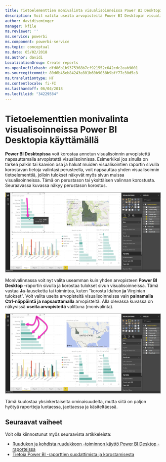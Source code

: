 ```yaml
---
title: Tietoelementtien monivalinta visualisoinneissa Power BI Desktopia käyttämällä
description: Voit valita useita arvopisteitä Power BI Desktopin visualisoinneissa vain painamalla Ctrl-näppäintä ja napsauttamalla
author: davidiseminger
manager: kfile
ms.reviewer: ''
ms.service: powerbi
ms.component: powerbi-service
ms.topic: conceptual
ms.date: 05/02/2018
ms.author: davidi
LocalizationGroup: Create reports
ms.openlocfilehash: dfd86b1b9375368b7cf921552c642cdc2eab9001
ms.sourcegitcommit: 80d6b45eb84243e801b60b9038b9bff77c30d5c8
ms.translationtype: HT
ms.contentlocale: fi-FI
ms.lasthandoff: 06/04/2018
ms.locfileid: "34229584"
---
```

# <a name="multi-select-data-elements-in-visuals-using-power-bi-desktop"></a>Tietoelementtien monivalinta visualisoinneissa Power BI Desktopia käyttämällä

**Power BI Desktopissa** voit korostaa annetun visualisoinnin arvopistettä napsauttamalla arvopistettä visualisoinnissa. Esimerkiksi jos sinulla on tärkeä palkin tai kaavion osa ja haluat muiden visualisointien raportin sivulla korostavan tietoja valintasi perusteella, voit napsauttaa yhden visualisoinnin tietoelementtiä, jolloin tulokset näkyvät myös sivun muissa visualisoinneissa. Tämä on perustason tai yksittäisen valinnan korostusta. Seuraavassa kuvassa näkyy perustason korostus. 

![](media/desktop-multi-select/multi-select_01.png)

Monivalinnassa voit nyt valita useamman kuin yhden arvopisteen **Power BI Desktop** -raportin sivulla ja korostaa tulokset sivun visualisoinneissa. Tämä vastaa **Ja**-lauseketta tai toimintoa, kuten ”korosta Idahon **ja** Virginian tulokset”. Voit valita useita arvopisteitä visualisoinneissa vain  **painamalla Ctrl-näppäintä ja napsauttamalla** arvopisteitä. Alla olevassa kuvassa on näkyvissä **useita arvopisteitä** valittuna (monivalinta).

![](media/desktop-multi-select/multi-select_02.png)

Tämä kuulostaa yksinkertaiselta ominaisuudelta, mutta siitä on paljon hyötyä raportteja luotaessa, jaettaessa ja käsiteltäessä. 

## <a name="next-steps"></a>Seuraavat vaiheet

Voit olla kiinnostunut myös seuraavista artikkeleista:

* [Ruudukon ja kohdista ruudukkoon -toiminnon käyttö Power BI Desktop -raporteissa](desktop-gridlines-snap-to-grid.md)
* [Tietoja Power BI -raporttien suodattimista ja korostamisesta](power-bi-reports-filters-and-highlighting.md)

